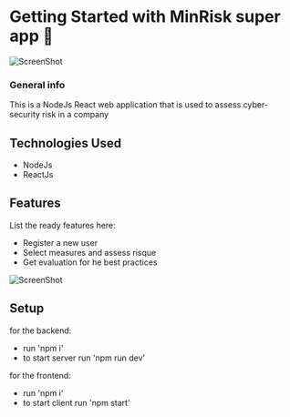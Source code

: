 # Getting Started with MinRisk super app :robot:



![ScreenShot](https://user-images.githubusercontent.com/56723353/175941365-0a564331-a435-4f78-a8ec-97401a521a56.jpg)

### General info

This is a NodeJs React web application that is used to assess cyber-security risk in a company

## Technologies Used

- NodeJs
- ReactJs

## Features

List the ready features here:

- Register a new user
- Select measures and assess risque
- Get evaluation for he best practices


![ScreenShot](https://user-images.githubusercontent.com/56723353/175941420-db00f401-246a-499f-acfe-364e4da784bd.jpg)

## Setup

for the backend:

- run 'npm i'
- to start server run 'npm run dev'

for the frontend:

- run 'npm i'
- to start client run 'npm start'
